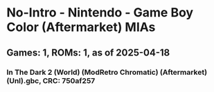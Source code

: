 # No-Intro - Nintendo - Game Boy Color (Aftermarket) MIAs
## Games: 1, ROMs: 1, as of 2025-04-18

### In The Dark 2 (World) (ModRetro Chromatic) (Aftermarket) (Unl).gbc, CRC: 750af257
